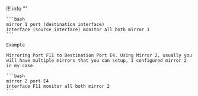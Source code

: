 !!! info ""

    ```bash
    mirror 1 port (destination interface)
    interface (source interface) monitor all both mirror 1
    ```

    Example

    Mirroring Port F11 to Destination Port E4. Using Mirror 2, usually you will have multiple mirrors that you can setup, I configured mirror 2 in my case.

    ```bash
    mirror 2 port E4
    interface F11 monitor all both mirror 2
    ```
